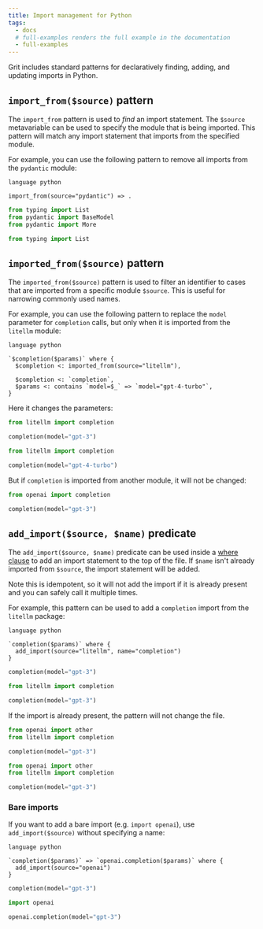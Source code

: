 ```yaml
---
title: Import management for Python
tags:
  - docs
  # full-examples renders the full example in the documentation
  - full-examples
---
```


Grit includes standard patterns for declaratively finding, adding, and updating imports in Python.


## `import_from($source)` pattern

The `import_from` pattern is used to *find* an import statement. The `$source` metavariable can be used to specify the module that is being imported. This pattern will match any import statement that imports from the specified module.

For example, you can use the following pattern to remove all imports from the `pydantic` module:

```grit
language python

import_from(source="pydantic") => .
```

```python
from typing import List
from pydantic import BaseModel
from pydantic import More
```

```python
from typing import List
```


## `imported_from($source)` pattern

The `imported_from($source)` pattern is used to filter an identifier to cases that are imported from a specific module `$source`. This is useful for narrowing commonly used names.

For example, you can use the following pattern to replace the `model` parameter for `completion` calls, but only when it is imported from the `litellm` module:

```grit
language python

`$completion($params)` where {
  $completion <: imported_from(source="litellm"),

  $completion <: `completion`,
  $params <: contains `model=$_` => `model="gpt-4-turbo"`,
}
```

Here it changes the parameters:

```python
from litellm import completion

completion(model="gpt-3")
```

```python
from litellm import completion

completion(model="gpt-4-turbo")
```

But if `completion` is imported from another module, it will not be changed:

```python
from openai import completion

completion(model="gpt-3")
```

## `add_import($source, $name)` predicate

The `add_import($source, $name)` predicate can be used inside a [where clause](https://docs.grit.io/language/conditions#where-clause) to add an import statement to the top of the file. If `$name` isn't already imported from `$source`, the import statement will be added.

Note this is idempotent, so it will not add the import if it is already present and you can safely call it multiple times.

For example, this pattern can be used to add a `completion` import from the `litellm` package:

```grit
language python

`completion($params)` where {
  add_import(source="litellm", name="completion")
}
```

```python
completion(model="gpt-3")
```

```python
from litellm import completion

completion(model="gpt-3")
```

If the import is already present, the pattern will not change the file.

```python
from openai import other
from litellm import completion

completion(model="gpt-3")
```

```python
from openai import other
from litellm import completion

completion(model="gpt-3")
```

### Bare imports

If you want to add a bare import (e.g. `import openai`), use `add_import($source)` without specifying a name:

```grit
language python

`completion($params)` => `openai.completion($params)` where {
  add_import(source="openai")
}
```

```python
completion(model="gpt-3")
```

```python
import openai

openai.completion(model="gpt-3")
```